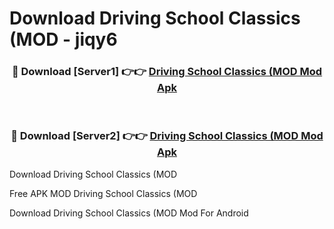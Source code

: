 # Download Driving School Classics (MOD - jiqy6



<div align="center">
<h3>🔴 Download [Server1] 👉👉 <a href="https://momento.my/?title=Driving_School_Classics_(MOD">Driving School Classics (MOD Mod Apk</a></h3><br>

<h3>🔴 Download [Server2] 👉👉 <a href="https://momento.my/?title=Driving_School_Classics_(MOD">Driving School Classics (MOD Mod Apk</a></h3>
</div>



Download Driving School Classics (MOD 

Free APK MOD Driving School Classics (MOD 

Download Driving School Classics (MOD Mod For Android
